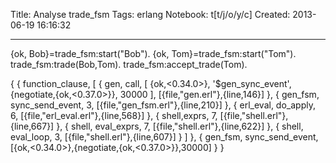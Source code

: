 Title: Analyse trade_fsm
Tags: erlang
Notebook: t[t/j/o/y/c]
Created: 2013-06-19 16:16:32

------

{ok, Bob}=trade_fsm:start("Bob"). 
{ok, Tom}=trade_fsm:start("Tom"). 
trade_fsm:trade(Bob,Tom). 
trade_fsm:accept_trade(Tom). 

 

{ 
 { 
  function_clause, 
  [ 
   { 
    gen, 
    call, 
    [ 
     {ok,<0.34.0>}, 
     '$gen_sync_event', 
     {negotiate,{ok,<0.37.0>}}, 
     30000 
    ], 
    [{file,"gen.erl"},{line,146}] 
   }, 
   { 
    gen_fsm, 
    sync_send_event, 
    3, 
    [{file,"gen_fsm.erl"},{line,210}] 
   }, 
   { 
    erl_eval, 
    do_apply, 
    6, 
    [{file,"erl_eval.erl"},{line,568}] 
   }, 
   { 
    shell,exprs, 
    7, 
    [{file,"shell.erl"},{line,667}] 
   }, 
   { 
    shell, 
    eval_exprs, 
    7, 
    [{file,"shell.erl"},{line,622}] 
   }, 
   { 
    shell, 
    eval_loop, 
    3, 
    [{file,"shell.erl"},{line,607}] 
   } 
   ] 
 }, 
 { 
  gen_fsm, 
  sync_send_event, 
  [{ok,<0.34.0>},{negotiate,{ok,<0.37.0>}},30000] 
 } 
}